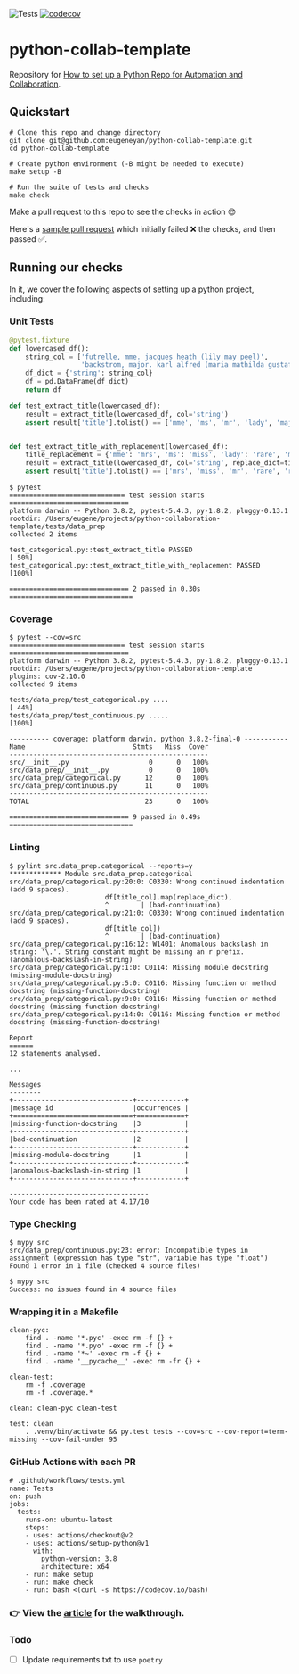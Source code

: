 ![Tests](https://github.com/eugeneyan/python-collab-template/workflows/Tests/badge.svg) [![codecov](https://codecov.io/gh/eugeneyan/python-collab-template/branch/master/graph/badge.svg)](https://codecov.io/gh/eugeneyan/python-collab-template)

# python-collab-template

Repository for [How to set up a Python Repo for Automation and Collaboration](https://eugeneyan.com/writing/setting-up-python-project-for-automation-and-collaboration/).

## Quickstart
```
# Clone this repo and change directory
git clone git@github.com:eugeneyan/python-collab-template.git
cd python-collab-template

# Create python environment (-B might be needed to execute)
make setup -B

# Run the suite of tests and checks
make check
```

Make a pull request to this repo to see the checks in action 😎 

Here's a [sample pull request](https://github.com/eugeneyan/python-collab-template/pull/1) which initially failed ❌ the checks, and then passed ✅.

## Running our checks

In it, we cover the following aspects of setting up a python project, including:

### Unit Tests

```python
@pytest.fixture
def lowercased_df():
    string_col = ['futrelle, mme. jacques heath (lily may peel)',
                  'backstrom, major. karl alfred (maria mathilda gustafsson)']
    df_dict = {'string': string_col}
    df = pd.DataFrame(df_dict)
    return df

def test_extract_title(lowercased_df):
    result = extract_title(lowercased_df, col='string')
    assert result['title'].tolist() == ['mme', 'ms', 'mr', 'lady', 'major']


def test_extract_title_with_replacement(lowercased_df):
    title_replacement = {'mme': 'mrs', 'ms': 'miss', 'lady': 'rare', 'major': 'rare'}
    result = extract_title(lowercased_df, col='string', replace_dict=title_replacement)
    assert result['title'].tolist() == ['mrs', 'miss', 'mr', 'rare', 'rare']
```

```shell
$ pytest
============================= test session starts ==============================
platform darwin -- Python 3.8.2, pytest-5.4.3, py-1.8.2, pluggy-0.13.1
rootdir: /Users/eugene/projects/python-collaboration-template/tests/data_prep
collected 2 items

test_categorical.py::test_extract_title PASSED                           [ 50%]
test_categorical.py::test_extract_title_with_replacement PASSED          [100%]

============================== 2 passed in 0.30s ===============================
```

### Coverage
```
$ pytest --cov=src
============================= test session starts ==============================
platform darwin -- Python 3.8.2, pytest-5.4.3, py-1.8.2, pluggy-0.13.1
rootdir: /Users/eugene/projects/python-collaboration-template
plugins: cov-2.10.0
collected 9 items

tests/data_prep/test_categorical.py ....                                 [ 44%]
tests/data_prep/test_continuous.py .....                                 [100%]

---------- coverage: platform darwin, python 3.8.2-final-0 -----------
Name                           Stmts   Miss  Cover
--------------------------------------------------
src/__init__.py                    0      0   100%
src/data_prep/__init__.py          0      0   100%
src/data_prep/categorical.py      12      0   100%
src/data_prep/continuous.py       11      0   100%
--------------------------------------------------
TOTAL                             23      0   100%

============================== 9 passed in 0.49s ===============================
```

### Linting
```
$ pylint src.data_prep.categorical --reports=y
************* Module src.data_prep.categorical
src/data_prep/categorical.py:20:0: C0330: Wrong continued indentation (add 9 spaces).
                        df[title_col].map(replace_dict),
                        ^        | (bad-continuation)
src/data_prep/categorical.py:21:0: C0330: Wrong continued indentation (add 9 spaces).
                        df[title_col])
                        ^        | (bad-continuation)
src/data_prep/categorical.py:16:12: W1401: Anomalous backslash in string: '\.'. String constant might be missing an r prefix. (anomalous-backslash-in-string)
src/data_prep/categorical.py:1:0: C0114: Missing module docstring (missing-module-docstring)
src/data_prep/categorical.py:5:0: C0116: Missing function or method docstring (missing-function-docstring)
src/data_prep/categorical.py:9:0: C0116: Missing function or method docstring (missing-function-docstring)
src/data_prep/categorical.py:14:0: C0116: Missing function or method docstring (missing-function-docstring)

Report
======
12 statements analysed.

...

Messages
--------
+------------------------------+------------+
|message id                    |occurrences |
+==============================+============+
|missing-function-docstring    |3           |
+------------------------------+------------+
|bad-continuation              |2           |
+------------------------------+------------+
|missing-module-docstring      |1           |
+------------------------------+------------+
|anomalous-backslash-in-string |1           |
+------------------------------+------------+

-----------------------------------
Your code has been rated at 4.17/10
```

### Type Checking
```
$ mypy src
src/data_prep/continuous.py:23: error: Incompatible types in assignment (expression has type "str", variable has type "float")
Found 1 error in 1 file (checked 4 source files)
```

```
$ mypy src
Success: no issues found in 4 source files
```

### Wrapping it in a Makefile
```
clean-pyc:
	find . -name '*.pyc' -exec rm -f {} +
	find . -name '*.pyo' -exec rm -f {} +
	find . -name '*~' -exec rm -f {} +
	find . -name '__pycache__' -exec rm -fr {} +

clean-test:
	rm -f .coverage
	rm -f .coverage.*

clean: clean-pyc clean-test

test: clean
	. .venv/bin/activate && py.test tests --cov=src --cov-report=term-missing --cov-fail-under 95
```

### GitHub Actions with each PR
```
# .github/workflows/tests.yml
name: Tests
on: push
jobs:
  tests:
    runs-on: ubuntu-latest
    steps:
    - uses: actions/checkout@v2
    - uses: actions/setup-python@v1
      with:
        python-version: 3.8
        architecture: x64
    - run: make setup
    - run: make check
    - run: bash <(curl -s https://codecov.io/bash)
```

### 👉 View the [article](https://eugeneyan.com/writing/setting-up-python-project-for-automation-and-collaboration/) for the walkthrough.

### Todo
- [ ] Update requirements.txt to use `poetry`
